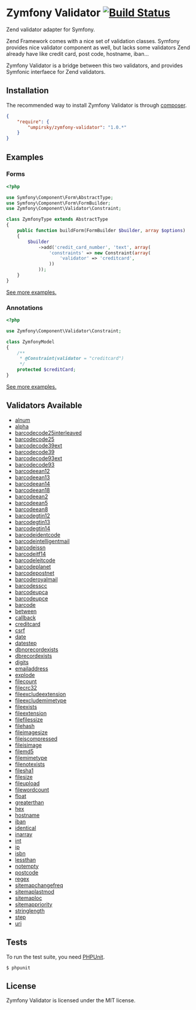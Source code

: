 Zymfony Validator [![Build Status](https://secure.travis-ci.org/umpirsky/zymfony-validator.png)](http://travis-ci.org/umpirsky/zymfony-validator)
=================

Zend validator adapter for Symfony.

Zend Framework comes with a nice set of validation classes. Symfony provides nice validator component as well, but lacks some validators Zend already have like credit card, post code, hostname, iban...

Zymfony Validator is a bridge between this two validators, and provides Symfonic interfaece for Zend validators.

## Installation

The recommended way to install Zymfony Validator is through
[composer](http://getcomposer.org).

```json
{
    "require": {
        "umpirsky/zymfony-validator": "1.0.*"
    }
}
```

## Examples

### Forms

```php
<?php

use Symfony\Component\Form\AbstractType;
use Symfony\Component\Form\FormBuilder;
use Zymfony\Component\Validator\Constraint;

class ZymfonyType extends AbstractType
{
    public function buildForm(FormBuilder $builder, array $options)
    {
        $builder
            ->add('credit_card_number', 'text', array(
                'constraints' => new Constraint(array(
                    'validator' => 'creditcard',
                ))
            ));
    }
}
```
[See more examples.](https://github.com/umpirsky/Silex-Kitchen-Edition/blob/zymfony-validator/src/controllers.php#L68)

### Annotations

```php
<?php

use Zymfony\Component\Validator\Constraint;

class ZymfonyModel
{
    /**
     * @Constraint(validator = "creditcard")
     */
    protected $creditCard;
}
```
[See more examples.](https://github.com/umpirsky/symfony-standard/blob/zymfony-validator/src/Acme/DemoBundle/Model/Contact.php)

## Validators Available

* [alnum](https://github.com/zendframework/zf2/tree/master/library/Zend/I18n/Validator/Alnum.php)
* [alpha](https://github.com/zendframework/zf2/tree/master/library/Zend/I18n/Validator/Alpha.php)
* [barcodecode25interleaved](https://github.com/zendframework/zf2/tree/master/library/Zend/Validator/Barcode/Code25interleaved.php)
* [barcodecode25](https://github.com/zendframework/zf2/tree/master/library/Zend/Validator/Barcode/Code25.php)
* [barcodecode39ext](https://github.com/zendframework/zf2/tree/master/library/Zend/Validator/Barcode/Code39ext.php)
* [barcodecode39](https://github.com/zendframework/zf2/tree/master/library/Zend/Validator/Barcode/Code39.php)
* [barcodecode93ext](https://github.com/zendframework/zf2/tree/master/library/Zend/Validator/Barcode/Code93ext.php)
* [barcodecode93](https://github.com/zendframework/zf2/tree/master/library/Zend/Validator/Barcode/Code93.php)
* [barcodeean12](https://github.com/zendframework/zf2/tree/master/library/Zend/Validator/Barcode/Ean12.php)
* [barcodeean13](https://github.com/zendframework/zf2/tree/master/library/Zend/Validator/Barcode/Ean13.php)
* [barcodeean14](https://github.com/zendframework/zf2/tree/master/library/Zend/Validator/Barcode/Ean14.php)
* [barcodeean18](https://github.com/zendframework/zf2/tree/master/library/Zend/Validator/Barcode/Ean18.php)
* [barcodeean2](https://github.com/zendframework/zf2/tree/master/library/Zend/Validator/Barcode/Ean2.php)
* [barcodeean5](https://github.com/zendframework/zf2/tree/master/library/Zend/Validator/Barcode/Ean5.php)
* [barcodeean8](https://github.com/zendframework/zf2/tree/master/library/Zend/Validator/Barcode/Ean8.php)
* [barcodegtin12](https://github.com/zendframework/zf2/tree/master/library/Zend/Validator/Barcode/Gtin12.php)
* [barcodegtin13](https://github.com/zendframework/zf2/tree/master/library/Zend/Validator/Barcode/Gtin13.php)
* [barcodegtin14](https://github.com/zendframework/zf2/tree/master/library/Zend/Validator/Barcode/Gtin14.php)
* [barcodeidentcode](https://github.com/zendframework/zf2/tree/master/library/Zend/Validator/Barcode/Identcode.php)
* [barcodeintelligentmail](https://github.com/zendframework/zf2/tree/master/library/Zend/Validator/Barcode/Intelligentmail.php)
* [barcodeissn](https://github.com/zendframework/zf2/tree/master/library/Zend/Validator/Barcode/Issn.php)
* [barcodeitf14](https://github.com/zendframework/zf2/tree/master/library/Zend/Validator/Barcode/Itf14.php)
* [barcodeleitcode](https://github.com/zendframework/zf2/tree/master/library/Zend/Validator/Barcode/Leitcode.php)
* [barcodeplanet](https://github.com/zendframework/zf2/tree/master/library/Zend/Validator/Barcode/Planet.php)
* [barcodepostnet](https://github.com/zendframework/zf2/tree/master/library/Zend/Validator/Barcode/Postnet.php)
* [barcoderoyalmail](https://github.com/zendframework/zf2/tree/master/library/Zend/Validator/Barcode/Royalmail.php)
* [barcodesscc](https://github.com/zendframework/zf2/tree/master/library/Zend/Validator/Barcode/Sscc.php)
* [barcodeupca](https://github.com/zendframework/zf2/tree/master/library/Zend/Validator/Barcode/Upca.php)
* [barcodeupce](https://github.com/zendframework/zf2/tree/master/library/Zend/Validator/Barcode/Upce.php)
* [barcode](https://github.com/zendframework/zf2/tree/master/library/Zend/Validator/Barcode.php)
* [between](https://github.com/zendframework/zf2/tree/master/library/Zend/Validator/Between.php)
* [callback](https://github.com/zendframework/zf2/tree/master/library/Zend/Validator/Callback.php)
* [creditcard](https://github.com/zendframework/zf2/tree/master/library/Zend/Validator/CreditCard.php)
* [csrf](https://github.com/zendframework/zf2/tree/master/library/Zend/Validator/Csrf.php)
* [date](https://github.com/zendframework/zf2/tree/master/library/Zend/Validator/Date.php)
* [datestep](https://github.com/zendframework/zf2/tree/master/library/Zend/Validator/DateStep.php)
* [dbnorecordexists](https://github.com/zendframework/zf2/tree/master/library/Zend/Validator/Db/NoRecordExists.php)
* [dbrecordexists](https://github.com/zendframework/zf2/tree/master/library/Zend/Validator/Db/RecordExists.php)
* [digits](https://github.com/zendframework/zf2/tree/master/library/Zend/Validator/Digits.php)
* [emailaddress](https://github.com/zendframework/zf2/tree/master/library/Zend/Validator/EmailAddress.php)
* [explode](https://github.com/zendframework/zf2/tree/master/library/Zend/Validator/Explode.php)
* [filecount](https://github.com/zendframework/zf2/tree/master/library/Zend/Validator/File/Count.php)
* [filecrc32](https://github.com/zendframework/zf2/tree/master/library/Zend/Validator/File/Crc32.php)
* [fileexcludeextension](https://github.com/zendframework/zf2/tree/master/library/Zend/Validator/File/ExcludeExtension.php)
* [fileexcludemimetype](https://github.com/zendframework/zf2/tree/master/library/Zend/Validator/File/ExcludeMimeType.php)
* [fileexists](https://github.com/zendframework/zf2/tree/master/library/Zend/Validator/File/Exists.php)
* [fileextension](https://github.com/zendframework/zf2/tree/master/library/Zend/Validator/File/Extension.php)
* [filefilessize](https://github.com/zendframework/zf2/tree/master/library/Zend/Validator/File/FilesSize.php)
* [filehash](https://github.com/zendframework/zf2/tree/master/library/Zend/Validator/File/Hash.php)
* [fileimagesize](https://github.com/zendframework/zf2/tree/master/library/Zend/Validator/File/ImageSize.php)
* [fileiscompressed](https://github.com/zendframework/zf2/tree/master/library/Zend/Validator/File/IsCompressed.php)
* [fileisimage](https://github.com/zendframework/zf2/tree/master/library/Zend/Validator/File/IsImage.php)
* [filemd5](https://github.com/zendframework/zf2/tree/master/library/Zend/Validator/File/Md5.php)
* [filemimetype](https://github.com/zendframework/zf2/tree/master/library/Zend/Validator/File/MimeType.php)
* [filenotexists](https://github.com/zendframework/zf2/tree/master/library/Zend/Validator/File/NotExists.php)
* [filesha1](https://github.com/zendframework/zf2/tree/master/library/Zend/Validator/File/Sha1.php)
* [filesize](https://github.com/zendframework/zf2/tree/master/library/Zend/Validator/File/Size.php)
* [fileupload](https://github.com/zendframework/zf2/tree/master/library/Zend/Validator/File/Upload.php)
* [filewordcount](https://github.com/zendframework/zf2/tree/master/library/Zend/Validator/File/WordCount.php)
* [float](https://github.com/zendframework/zf2/tree/master/library/Zend/I18n/Validator/Float.php)
* [greaterthan](https://github.com/zendframework/zf2/tree/master/library/Zend/Validator/GreaterThan.php)
* [hex](https://github.com/zendframework/zf2/tree/master/library/Zend/Validator/Hex.php)
* [hostname](https://github.com/zendframework/zf2/tree/master/library/Zend/Validator/Hostname.php)
* [iban](https://github.com/zendframework/zf2/tree/master/library/Zend/I18n/Validator/Iban.php)
* [identical](https://github.com/zendframework/zf2/tree/master/library/Zend/Validator/Identical.php)
* [inarray](https://github.com/zendframework/zf2/tree/master/library/Zend/Validator/InArray.php)
* [int](https://github.com/zendframework/zf2/tree/master/library/Zend/I18n/Validator/Int.php)
* [ip](https://github.com/zendframework/zf2/tree/master/library/Zend/Validator/Ip.php)
* [isbn](https://github.com/zendframework/zf2/tree/master/library/Zend/Validator/Isbn.php)
* [lessthan](https://github.com/zendframework/zf2/tree/master/library/Zend/Validator/LessThan.php)
* [notempty](https://github.com/zendframework/zf2/tree/master/library/Zend/Validator/NotEmpty.php)
* [postcode](https://github.com/zendframework/zf2/tree/master/library/Zend/I18n/Validator/PostCode.php)
* [regex](https://github.com/zendframework/zf2/tree/master/library/Zend/Validator/Regex.php)
* [sitemapchangefreq](https://github.com/zendframework/zf2/tree/master/library/Zend/Validator/Sitemap/Changefreq.php)
* [sitemaplastmod](https://github.com/zendframework/zf2/tree/master/library/Zend/Validator/Sitemap/Lastmod.php)
* [sitemaploc](https://github.com/zendframework/zf2/tree/master/library/Zend/Validator/Sitemap/Loc.php)
* [sitemappriority](https://github.com/zendframework/zf2/tree/master/library/Zend/Validator/Sitemap/Priority.php)
* [stringlength](https://github.com/zendframework/zf2/tree/master/library/Zend/Validator/StringLength.php)
* [step](https://github.com/zendframework/zf2/tree/master/library/Zend/Validator/Step.php)
* [uri](https://github.com/zendframework/zf2/tree/master/library/Zend/Validator/Uri.php)

## Tests

To run the test suite, you need [PHPUnit](https://github.com/sebastianbergmann/phpunit).

    $ phpunit

## License

Zymfony Validator is licensed under the MIT license.
